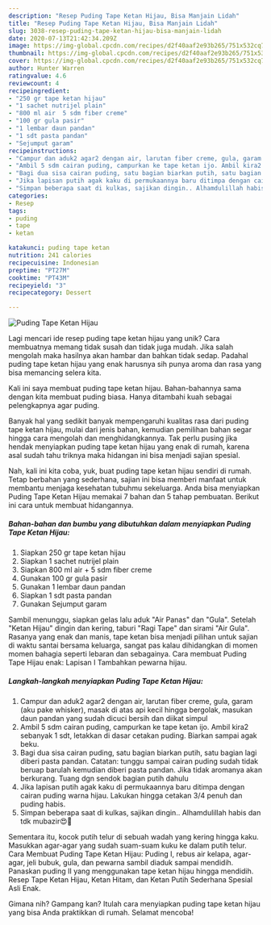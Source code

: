 ```yaml
---
description: "Resep Puding Tape Ketan Hijau, Bisa Manjain Lidah"
title: "Resep Puding Tape Ketan Hijau, Bisa Manjain Lidah"
slug: 3038-resep-puding-tape-ketan-hijau-bisa-manjain-lidah
date: 2020-07-13T21:42:34.209Z
image: https://img-global.cpcdn.com/recipes/d2f40aaf2e93b265/751x532cq70/puding-tape-ketan-hijau-foto-resep-utama.jpg
thumbnail: https://img-global.cpcdn.com/recipes/d2f40aaf2e93b265/751x532cq70/puding-tape-ketan-hijau-foto-resep-utama.jpg
cover: https://img-global.cpcdn.com/recipes/d2f40aaf2e93b265/751x532cq70/puding-tape-ketan-hijau-foto-resep-utama.jpg
author: Hunter Warren
ratingvalue: 4.6
reviewcount: 4
recipeingredient:
- "250 gr tape ketan hijau"
- "1 sachet nutrijel plain"
- "800 ml air  5 sdm fiber creme"
- "100 gr gula pasir"
- "1 lembar daun pandan"
- "1 sdt pasta pandan"
- "Sejumput garam"
recipeinstructions:
- "Campur dan aduk2 agar2 dengan air, larutan fiber creme, gula, garam (aku pake whisker), masak di atas api kecil hingga bergolak, masukan daun pandan yang sudah dicuci bersih dan diikat simpul"
- "Ambil 5 sdm cairan puding, campurkan ke tape ketan ijo. Ambil kira2 sebanyak 1 sdt, letakkan di dasar cetakan puding. Biarkan sampai agak beku."
- "Bagi dua sisa cairan puding, satu bagian biarkan putih, satu bagian lagi diberi pasta pandan. Catatan: tunggu sampai cairan puding sudah tidak beruap barulah kemudian diberi pasta pandan. Jika tidak aromanya akan berkurang. Tuang dgn sendok bagian putih dahulu"
- "Jika lapisan putih agak kaku di permukaannya baru ditimpa dengan cairan puding warna hijau. Lakukan hingga cetakan 3/4 penuh dan puding habis."
- "Simpan beberapa saat di kulkas, sajikan dingin.. Alhamdulillah habis dan tdk mubazir😍🙏"
categories:
- Resep
tags:
- puding
- tape
- ketan

katakunci: puding tape ketan 
nutrition: 241 calories
recipecuisine: Indonesian
preptime: "PT27M"
cooktime: "PT43M"
recipeyield: "3"
recipecategory: Dessert

---
```



![Puding Tape Ketan Hijau](https://img-global.cpcdn.com/recipes/d2f40aaf2e93b265/751x532cq70/puding-tape-ketan-hijau-foto-resep-utama.jpg)

Lagi mencari ide resep puding tape ketan hijau yang unik? Cara membuatnya memang tidak susah dan tidak juga mudah. Jika salah mengolah maka hasilnya akan hambar dan bahkan tidak sedap. Padahal puding tape ketan hijau yang enak harusnya sih punya aroma dan rasa yang bisa memancing selera kita.

Kali ini saya membuat puding tape ketan hijau. Bahan-bahannya sama dengan kita membuat puding biasa. Hanya ditambahi kuah sebagai pelengkapnya agar puding.

Banyak hal yang sedikit banyak mempengaruhi kualitas rasa dari puding tape ketan hijau, mulai dari jenis bahan, kemudian pemilihan bahan segar hingga cara mengolah dan menghidangkannya. Tak perlu pusing jika hendak menyiapkan puding tape ketan hijau yang enak di rumah, karena asal sudah tahu triknya maka hidangan ini bisa menjadi sajian spesial.


Nah, kali ini kita coba, yuk, buat puding tape ketan hijau sendiri di rumah. Tetap berbahan yang sederhana, sajian ini bisa memberi manfaat untuk membantu menjaga kesehatan tubuhmu sekeluarga. Anda bisa menyiapkan Puding Tape Ketan Hijau memakai 7 bahan dan 5 tahap pembuatan. Berikut ini cara untuk membuat hidangannya.

<!--inarticleads1-->

##### Bahan-bahan dan bumbu yang dibutuhkan dalam menyiapkan Puding Tape Ketan Hijau:

1. Siapkan 250 gr tape ketan hijau
1. Siapkan 1 sachet nutrijel plain
1. Siapkan 800 ml air + 5 sdm fiber creme
1. Gunakan 100 gr gula pasir
1. Gunakan 1 lembar daun pandan
1. Siapkan 1 sdt pasta pandan
1. Gunakan Sejumput garam


Sambil menunggu, siapkan gelas lalu aduk &#34;Air Panas&#34; dan &#34;Gula&#34;. Setelah &#34;Ketan Hijau&#34; dingin dan kering, taburi &#34;Ragi Tape&#34; dan sirami &#34;Air Gula&#34;. Rasanya yang enak dan manis, tape ketan bisa menjadi pilihan untuk sajian di waktu santai bersama keluarga, sangat pas kalau dihidangkan di momen momen bahagia seperti lebaran dan sebagainya. Cara membuat Puding Tape Hijau enak: Lapisan I Tambahkan pewarna hijau. 

<!--inarticleads2-->

##### Langkah-langkah menyiapkan Puding Tape Ketan Hijau:

1. Campur dan aduk2 agar2 dengan air, larutan fiber creme, gula, garam (aku pake whisker), masak di atas api kecil hingga bergolak, masukan daun pandan yang sudah dicuci bersih dan diikat simpul
1. Ambil 5 sdm cairan puding, campurkan ke tape ketan ijo. Ambil kira2 sebanyak 1 sdt, letakkan di dasar cetakan puding. Biarkan sampai agak beku.
1. Bagi dua sisa cairan puding, satu bagian biarkan putih, satu bagian lagi diberi pasta pandan. Catatan: tunggu sampai cairan puding sudah tidak beruap barulah kemudian diberi pasta pandan. Jika tidak aromanya akan berkurang. Tuang dgn sendok bagian putih dahulu
1. Jika lapisan putih agak kaku di permukaannya baru ditimpa dengan cairan puding warna hijau. Lakukan hingga cetakan 3/4 penuh dan puding habis.
1. Simpan beberapa saat di kulkas, sajikan dingin.. Alhamdulillah habis dan tdk mubazir😍🙏


Sementara itu, kocok putih telur di sebuah wadah yang kering hingga kaku. Masukkan agar-agar yang sudah suam-suam kuku ke dalam putih telur. Cara Membuat Puding Tape Ketan Hijau: Puding I, rebus air kelapa, agar-agar, jeli bubuk, gula, dan pewarna sambil diaduk sampai mendidih. Panaskan puding II yang menggunakan tape ketan hijau hingga mendidih. Resep Tape Ketan Hijau, Ketan Hitam, dan Ketan Putih Sederhana Spesial Asli Enak. 

Gimana nih? Gampang kan? Itulah cara menyiapkan puding tape ketan hijau yang bisa Anda praktikkan di rumah. Selamat mencoba!
